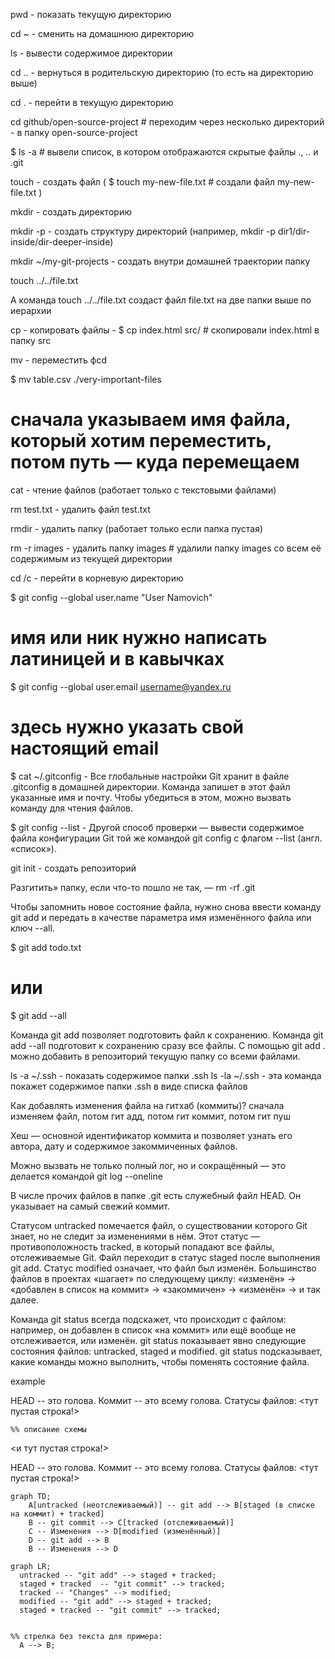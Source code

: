 pwd - показать текущую директорию

cd ~ - сменить на домашнюю директорию

ls - вывести содержимое директории

cd .. - вернуться в родительскую директорию (то есть на директорию выше)

cd . - перейти в текущую директорию

cd github/open-source-project # переходим через несколько директорий - в папку open-source-project

$ ls -a # вывели список, в котором отображаются скрытые файлы ., .. и .git

touch - создать файл ( $ touch my-new-file.txt # создали файл my-new-file.txt  )

mkdir - создать директорию

mkdir -p - создать структуру директорий (например, mkdir -p dir1/dir-inside/dir-deeper-inside)

mkdir ~/my-git-projects - создать внутри домашней траектории папку

touch ../../file.txt

А команда touch ../../file.txt создаст файл file.txt на две папки выше по иерархии

cp - копировать файлы - $ cp index.html src/ # скопировали index.html в папку src 

mv - переместить фcd

$ mv table.csv ./very-important-files

# сначала указываем имя файла, который хотим переместить, потом путь — куда перемещаем 

cat - чтение файлов (работает только с текстовыми файлами)

rm test.txt - удалить файл test.txt

rmdir - удалить папку (работает только если папка пустая)

rm -r images - удалить папку images # удалили папку images со всем её содержимым из текущей директории

cd /c - перейти в корневую директорию


$ git config --global user.name "User Namovich" 
# имя или ник нужно написать латиницей и в кавычках

$ git config --global user.email username@yandex.ru
# здесь нужно указать свой настоящий email




$ cat ~/.gitconfig - Все глобальные настройки Git хранит в файле .gitconfig в домашней директории. Команда запишет в этот файл указанные имя и почту. Чтобы убедиться в этом, можно вызвать команду для чтения файлов.

$ git config --list - Другой способ проверки — вывести содержимое файла конфигурации Git той же командой git config с флагом --list (англ. «список»).



git init - создать репозиторий




Разгитить» папку, если что-то пошло не так, — rm -rf .git


Чтобы запомнить новое состояние файла, нужно снова ввести команду git add и передать в качестве параметра имя изменённого файла или ключ --all.

$ git add todo.txt

# или

$ git add --all


Команда git add позволяет подготовить файл к сохранению.
Команда git add --all подготовит к сохранению сразу все файлы.
С помощью git add . можно добавить в репозиторий текущую папку со всеми файлами.



ls -a ~/.ssh - показать содержимое папки .ssh
ls -la ~/.ssh - эта команда покажет содержимое папки .ssh в виде списка файлов



Как добавлять изменения файла на гитхаб (коммиты)?
сначала изменяем файл, потом гит адд, потом гит коммит, потом гит пуш




Хеш — основной идентификатор коммита и позволяет узнать его автора, дату и содержимое закоммиченных файлов.

Можно вызвать не только полный лог, но и сокращённый — это делается командой git log --oneline

В числе прочих файлов в папке .git есть служебный файл HEAD. Он указывает на самый свежий коммит.

Статусом untracked помечается файл, о существовании которого Git знает, но не следит за изменениями в нём. Этот статус — противоположность tracked, в который попадают все файлы, отслеживаемые Git.
Файл переходит в статус staged после выполнения git add.
Статус modified означает, что файл был изменён.
Большинство файлов в проектах «шагает» по следующему циклу: «изменён» → «добавлен в список на коммит» → «закоммичен» → «изменён» → и так далее.

Команда git status всегда подскажет, что происходит с файлом: например, он добавлен в список «на коммит» или ещё вообще не отслеживается, или изменён.
git status показывает явно следующие состояния файлов: untracked, staged и modified.
git status подсказывает, какие команды можно выполнить, чтобы поменять состояние файла.


example

HEAD -- это голова.
Коммит -- это всему голова.
Статусы файлов:
<тут пустая строка!>

```mermaid
%% описание схемы
```
<и тут пустая строка!> 





HEAD -- это голова.
Коммит -- это всему голова.
Статусы файлов:
<тут пустая строка!>


```mermaid
graph TD;
	A[untracked (неотслеживаемый)] -- git add --> B[staged (в списке на коммит) + tracked]
	B -- git commit --> C[tracked (отслеживаемый)]
	C -- Изменения --> D[modified (изменённый)]
	D -- git add --> B
	B -- Изменения --> D
```




```mermaid
graph LR;
  untracked -- "git add" --> staged + tracked;
  staged + tracked  -- "git commit" --> tracked;
  tracked -- "Changes" --> modified;
  modified -- "git add" --> staged + tracked;
  staged + tracked -- "git commit" --> tracked;
  

%% стрелка без текста для примера: 
  A --> B;
```



